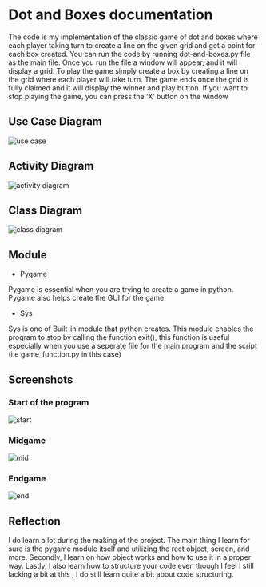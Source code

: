 # Dot and Boxes documentation
The code is my implementation of the classic game of dot and boxes where each player taking turn to create a line on the given grid and get a point for each box created. You can run the code by running dot-and-boxes.py file as the main file. Once you run the file a window will appear, and it will display a grid. To play the game simply create a box by creating a line on the grid where each player will take turn. The game ends once the grid is fully claimed and it will display the winner and play button. If you want to stop playing the game, you can press the ‘X’ button on the window

## Use Case Diagram
![use case](documentation/images/use_case_fp.png)

## Activity Diagram
![activity diagram](documentation/images/activity_diagram_fp.png)

## Class Diagram
![class diagram](documentation/images/class_diagram_fp.png)

## Module
- Pygame

Pygame is essential when you are trying to create a game in python. Pygame also helps create the GUI for the game.

- Sys

Sys is one of Built-in module that python creates. This module enables the program to stop by calling the function exit(), this function is useful especially when you use a seperate file for the main program and the script (i.e game_function.py in this case)

## Screenshots
### Start of the program
![start](documentation/images/demo1.png)

### Midgame
![mid](documentation/images/demo2.png)

### Endgame
![end](documentation/images/demo3.png)

## Reflection
I do learn a lot during the making of the project. The main thing I learn for sure is the pygame module itself and utilizing the rect object, screen, and more. Secondly, I learn on how object works and how to use it in a proper way. Lastly, I also learn how to structure your code even though I feel I still lacking a bit at this , I do still learn quite a bit about code structuring.